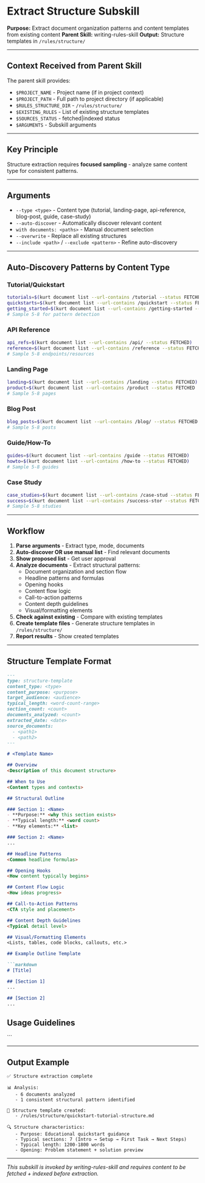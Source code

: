 # Extract Structure Subskill

**Purpose:** Extract document organization patterns and content templates from existing content
**Parent Skill:** writing-rules-skill
**Output:** Structure templates in `/rules/structure/`

---

## Context Received from Parent Skill

The parent skill provides:
- `$PROJECT_NAME` - Project name (if in project context)
- `$PROJECT_PATH` - Full path to project directory (if applicable)
- `$RULES_STRUCTURE_DIR` - `/rules/structure/`
- `$EXISTING_RULES` - List of existing structure templates
- `$SOURCES_STATUS` - fetched|indexed status
- `$ARGUMENTS` - Subskill arguments

---

## Key Principle

Structure extraction requires **focused sampling** - analyze same content type for consistent patterns.

---

## Arguments

- `--type <type>` - Content type (tutorial, landing-page, api-reference, blog-post, guide, case-study)
- `--auto-discover` - Automatically discover relevant content
- `with documents: <paths>` - Manual document selection
- `--overwrite` - Replace all existing structures
- `--include <path>` / `--exclude <pattern>` - Refine auto-discovery

---

## Auto-Discovery Patterns by Content Type

### Tutorial/Quickstart
```bash
tutorials=$(kurt document list --url-contains /tutorial --status FETCHED)
quickstarts=$(kurt document list --url-contains /quickstart --status FETCHED)
getting_started=$(kurt document list --url-contains /getting-started --status FETCHED)
# Sample 5-8 for pattern detection
```

### API Reference
```bash
api_refs=$(kurt document list --url-contains /api/ --status FETCHED)
reference=$(kurt document list --url-contains /reference --status FETCHED)
# Sample 5-8 endpoints/resources
```

### Landing Page
```bash
landing=$(kurt document list --url-contains /landing --status FETCHED)
product=$(kurt document list --url-contains /product --status FETCHED | grep -v "/products/?$")
# Sample 5-8 pages
```

### Blog Post
```bash
blog_posts=$(kurt document list --url-contains /blog/ --status FETCHED | grep -v "/blog/?$")
# Sample 5-8 posts
```

### Guide/How-To
```bash
guides=$(kurt document list --url-contains /guide --status FETCHED)
howto=$(kurt document list --url-contains /how-to --status FETCHED)
# Sample 5-8 guides
```

### Case Study
```bash
case_studies=$(kurt document list --url-contains /case-stud --status FETCHED)
success=$(kurt document list --url-contains /success-stor --status FETCHED)
# Sample 5-8 studies
```

---

## Workflow

1. **Parse arguments** - Extract type, mode, documents
2. **Auto-discover OR use manual list** - Find relevant documents
3. **Show proposed list** - Get user approval
4. **Analyze documents** - Extract structural patterns:
   - Document organization and section flow
   - Headline patterns and formulas
   - Opening hooks
   - Content flow logic
   - Call-to-action patterns
   - Content depth guidelines
   - Visual/formatting elements
5. **Check against existing** - Compare with existing templates
6. **Create template files** - Generate structure templates in `/rules/structure/`
7. **Report results** - Show created templates

---

## Structure Template Format

```markdown
---
type: structure-template
content_type: <type>
content_purpose: <purpose>
target_audience: <audience>
typical_length: <word-count-range>
section_count: <count>
documents_analyzed: <count>
extracted_date: <date>
source_documents:
  - <path1>
  - <path2>
---

# <Template Name>

## Overview
<Description of this document structure>

## When to Use
<Content types and contexts>

## Structural Outline

### Section 1: <Name>
- **Purpose:** <why this section exists>
- **Typical length:** <word count>
- **Key elements:** <list>

### Section 2: <Name>
...

## Headline Patterns
<Common headline formulas>

## Opening Hooks
<How content typically begins>

## Content Flow Logic
<How ideas progress>

## Call-to-Action Patterns
<CTA style and placement>

## Content Depth Guidelines
<Typical detail level>

## Visual/Formatting Elements
<Lists, tables, code blocks, callouts, etc.>

## Example Outline Template

```markdown
# [Title]

## [Section 1]
...

## [Section 2]
...
```

## Usage Guidelines
<When and how to use this structure>
```

---

## Output Example

```
✅ Structure extraction complete

📊 Analysis:
   - 6 documents analyzed
   - 1 consistent structural pattern identified

📝 Structure template created:
   - /rules/structure/quickstart-tutorial-structure.md

🔍 Structure characteristics:
   - Purpose: Educational quickstart guidance
   - Typical sections: 7 (Intro → Setup → First Task → Next Steps)
   - Typical length: 1200-1800 words
   - Opening: Problem statement + solution preview
```

---

*This subskill is invoked by writing-rules-skill and requires content to be fetched + indexed before extraction.*
